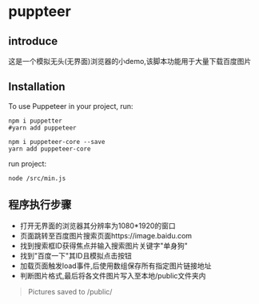# puppteer 

## introduce

这是一个模拟无头(无界面)浏览器的小demo,该脚本功能用于大量下载百度图片

## Installation
To use Puppeteer in your project, run:
```
npm i puppetter
#yarn add puppeteer  

npm i puppeteer-core --save
yarn add puppeteer-core
```

run project:
```
node /src/min.js
```
## 程序执行步骤
- 打开无界面的浏览器其分辨率为1080*1920的窗口
- 页面跳转至百度图片搜索页面https://image.baidu.com
- 找到搜索框ID获得焦点并输入搜索图片关键字"单身狗"
- 找到"百度一下"其ID且模拟点击按钮
- 加载页面触发load事件,后使用数组保存所有指定图片链接地址
- 判断图片格式,最后将各文件图片写入至本地/public文件夹内

>Pictures saved to /public/